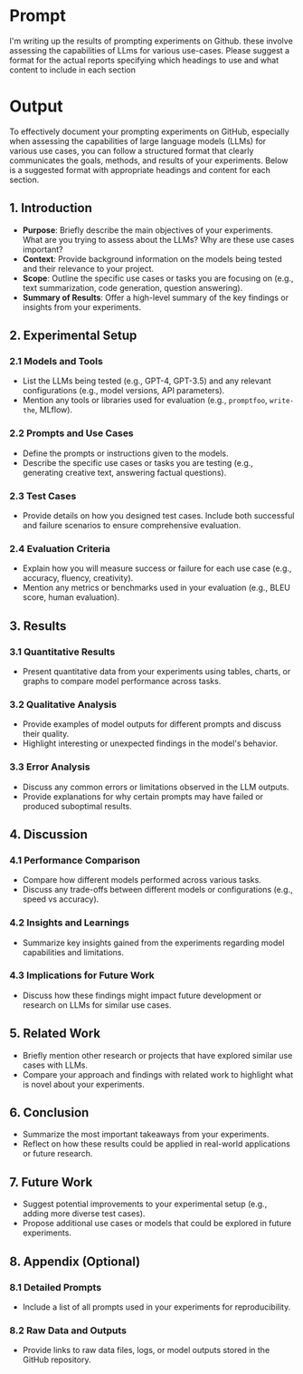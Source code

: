 # Prompt

I'm writing up the results of prompting experiments on Github. these involve assessing the capabilities of LLms for various use-cases. Please suggest a format for the actual reports specifying which headings to use and what content to include in each section

# Output

To effectively document your prompting experiments on GitHub, especially when assessing the capabilities of large language models (LLMs) for various use cases, you can follow a structured format that clearly communicates the goals, methods, and results of your experiments. Below is a suggested format with appropriate headings and content for each section.

## 1. Introduction

- **Purpose**: Briefly describe the main objectives of your experiments. What are you trying to assess about the LLMs? Why are these use cases important?
- **Context**: Provide background information on the models being tested and their relevance to your project.
- **Scope**: Outline the specific use cases or tasks you are focusing on (e.g., text summarization, code generation, question answering).
- **Summary of Results**: Offer a high-level summary of the key findings or insights from your experiments.

## 2. Experimental Setup

### 2.1 Models and Tools

- List the LLMs being tested (e.g., GPT-4, GPT-3.5) and any relevant configurations (e.g., model versions, API parameters).
- Mention any tools or libraries used for evaluation (e.g., `promptfoo`, `write-the`, MLflow).

### 2.2 Prompts and Use Cases

- Define the prompts or instructions given to the models.
- Describe the specific use cases or tasks you are testing (e.g., generating creative text, answering factual questions).

### 2.3 Test Cases

- Provide details on how you designed test cases. Include both successful and failure scenarios to ensure comprehensive evaluation.

### 2.4 Evaluation Criteria

- Explain how you will measure success or failure for each use case (e.g., accuracy, fluency, creativity).
- Mention any metrics or benchmarks used in your evaluation (e.g., BLEU score, human evaluation).

## 3. Results

### 3.1 Quantitative Results

- Present quantitative data from your experiments using tables, charts, or graphs to compare model performance across tasks.

### 3.2 Qualitative Analysis

- Provide examples of model outputs for different prompts and discuss their quality.
- Highlight interesting or unexpected findings in the model's behavior.

### 3.3 Error Analysis

- Discuss any common errors or limitations observed in the LLM outputs.
- Provide explanations for why certain prompts may have failed or produced suboptimal results.

## 4. Discussion

### 4.1 Performance Comparison

- Compare how different models performed across various tasks.
- Discuss any trade-offs between different models or configurations (e.g., speed vs accuracy).

### 4.2 Insights and Learnings

- Summarize key insights gained from the experiments regarding model capabilities and limitations.

### 4.3 Implications for Future Work

- Discuss how these findings might impact future development or research on LLMs for similar use cases.

## 5. Related Work

- Briefly mention other research or projects that have explored similar use cases with LLMs.
- Compare your approach and findings with related work to highlight what is novel about your experiments.

## 6. Conclusion

- Summarize the most important takeaways from your experiments.
- Reflect on how these results could be applied in real-world applications or future research.

## 7. Future Work

- Suggest potential improvements to your experimental setup (e.g., adding more diverse test cases).
- Propose additional use cases or models that could be explored in future experiments.

## 8. Appendix (Optional)

### 8.1 Detailed Prompts

- Include a list of all prompts used in your experiments for reproducibility.

### 8.2 Raw Data and Outputs

- Provide links to raw data files, logs, or model outputs stored in the GitHub repository.






